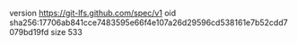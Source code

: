 version https://git-lfs.github.com/spec/v1
oid sha256:17706ab841cce7483595e66f4e107a26d29596cd538161e7b52cdd7079bd19fd
size 533
